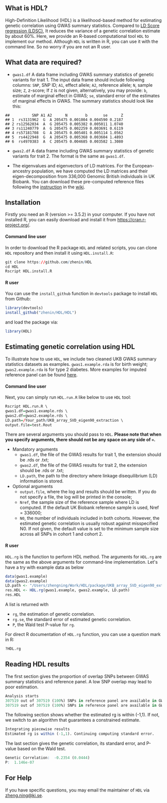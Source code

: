 What is HDL?
------------

High-Definition Likelihood (HDL) is a likelihood-based method for estimating genetic correlation using GWAS summary statistics. 
Compared to [LD Score regression (LDSC)](https://github.com/bulik/ldsc), It reduces the variance of a genetic correlation estimate by about 60%. 
Here, we provide an R-based computational tool `HDL` to implement our method. Although `HDL` is written in R, 
you can use it with the command line. So no worry if you are not an R user.

What data are required?
-----------------------

-   `gwas1.df` A data frame including GWAS summary statistics of genetic variants for trait 1. The input data frame should include following columns: `SNP`, SNP ID; `A1`, effect allele; `A2`, reference allele; `N`, sample size; `Z`, z-score; If `Z` is not given, alternatively, you may provide: `b`, estimate of marginal effect in GWAS; `se`, standard error of the estimates of marginal effects in GWAS. The summary statistics should look like this:

<!-- -->

    ##          SNP A1 A2      N        b       se      Z
    ## 1  rs3131962  G  A 205475 0.001004 0.004590 0.2187
    ## 2 rs12562034  A  G 205475 0.005382 0.005011 1.0740
    ## 3 rs11240779  A  G 205475 0.002259 0.003691 0.6119
    ## 4 rs57181708  G  A 205475 0.005401 0.005114 1.0562
    ## 5  rs4422948  G  A 205475 0.005368 0.003604 1.4893
    ## 6  rs4970383  A  C 205475 0.004685 0.003582 1.3080

*   `gwas2.df` A data frame including GWAS summary statistics of genetic variants for trait 2. The format is the same as `gwas1.df`.

*   The eigenvalues and eigenvectors of LD matrices. For the European-ancestry population, 
we have computed the LD matrices and their eigen-decomposition from 336,000 Genomic British individuals in UK Biobank. 
You can download these pre-computed reference files following the [instruction](https://github.com/zhenin/HDL/wiki/Reference-panels) 
in the [wiki](https://github.com/zhenin/HDL/wiki).
    
Installation
------------

Firstly you need an R (version &gt;= 3.5.2) in your computer. If you have not installed R, you can easily download and install it from <https://cran.r-project.org/>.

#### Command line user

In order to download the R package `HDL` and related scripts, you can clone `HDL` repository and then install it using `HDL.install.R`:

``` r
git clone https://github.com/zhenin/HDL
cd HDL
Rscript HDL.install.R
```

#### R user

You can use the `install_github` function in `devtools` package to install `HDL` from Github:

``` r
library(devtools)
install_github("zhenin/HDL/HDL")
```

and load the package via:

``` r
library(HDL)
```

Estimating genetic correlation using HDL
----------------------------------------

To illustrate how to use `HDL`, we include two cleaned UKB GWAS summary statistics datasets as examples. `gwas1.example.rda` is for birth weight; `gwas2.example.rda` is for type 2 diabetes. More examples for imputed reference panel can be found [here](https://www.dropbox.com/sh/tdue80pjng9c45a/AACK4vyWgHLKPNL1JB6hWOD9a?dl=0).

#### Command line user

Next, you can simply run `HDL.run.R` like below to use `HDL` tool:

``` r
Rscript HDL.run.R \
gwas1.df=gwas1.example.rds \
gwas2.df=gwas2.example.rds \
LD.path=/Your_path/UKB_array_SVD_eigen90_extraction \
output.file=test.Rout
```

There are several arguments you should pass to `HDL`. **Please note that when you specify arguments, there should not be any space on any side of `=`.**

*   Mandatory arguments
    +   `gwas1.df`, the file of the GWAS results for trait 1, the extension should be .rds or .txt;
    +   `gwas2.df`, the file of the GWAS results for trait 2, the extension should be .rds or .txt;
    +   `LD.path`, the path to the directory where linkage disequilibrium (LD) information is stored.
*   Optional arguments
    +   `output.file`, where the log and results should be written. If you do not specify a file, the log will be printed in the console;
    +   `Nref`, the sample size of the reference sample where LD is computed. If the default UK Biobank reference sample is used, Nref = 336000;
    +   `N0`, the number of individuals included in both cohorts. However, the estimated genetic correlation is usually robust against misspecified N0. If not given, the default value is set to the minimum sample size across all SNPs in cohort 1 and cohort 2.

#### R user

`HDL.rg` is the function to perform HDL method. The arguments for `HDL.rg` are the same as the above arguments for command-line implementation. Let's have a try with example data as below

``` r
data(gwas1.example)
data(gwas2.example)
LD.path <- "/Users/zhengning/Work/HDL/package/UKB_array_SVD_eigen90_extraction"
res.HDL <- HDL.rg(gwas1.example, gwas2.example, LD.path)
res.HDL
```

A list is returned with

-   `rg`, the estimation of genetic correlation.
-   `rg.se`, the standard error of estimated genetic correlation.
-   `P`, the Wald test P-value for `rg`.

For direct R documentation of `HDL.rg` function, you can use a question mark in R:

``` r
?HDL.rg
```

Reading HDL results
-------------------


The first section gives the proportion of overlap SNPs between GWAS summary statistics and reference panel. A low SNP overlap may lead to poor estimation.

``` r
Analysis starts 
307519 out of 307519 (100%) SNPs in reference panel are available in GWAS 1.  
307519 out of 307519 (100%) SNPs in reference panel are available in GWAS 2.  
```

The following section shows whether the estimated rg is within (-1,1). If not, we switch to an algorithm that guarantees a constrained estimate.

``` r
Integrating piecewise results 
Estimated rg is within (-1,1). Continuing computing standard error. 
```

The last section gives the genetic correlation, its standard error, and P-value based on the Wald test.

``` r
Genetic Correlation:  -0.2354 (0.0444)
P:  1.146e-07
```

For Help
--------

If you have specific questions, you may email the maintainer of `HDL` via <zheng.ning@ki.se>.
